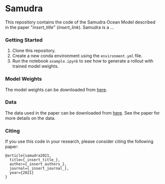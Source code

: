 # Samudra
This repository contains the code of the Samudra Ocean Model described in the paper "_insert_title_" (_insert_link_). Samudra is a ...


### Getting Started
1. Clone this repository. 
2. Create a new conda environment using the `environment.yml` file.
3. Run the notebook `example.ipynb` to see how to generate a rollout with trained model weights.

### Model Weights
The model weights can be downloaded from [here](https://huggingface.co/M2LInES/Samudra).

### Data
The data used in the paper can be downloaded from [here](https://huggingface.co/datasets/M2LInES/Samudra_OM4). See the paper for more details on the data.

### Citing
If you use this code in your research, please consider citing the following paper:
```
@article{samudra2021,
  title={_insert_title_},
  author={_insert_authors_},
  journal={_insert_journal_},
  year={2021}
}
```
